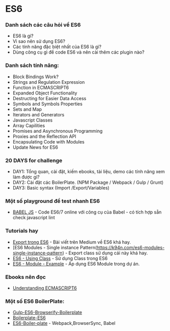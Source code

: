 # ES6

### Danh sách các câu hỏi về ES6
* ES6 là gì?
* Vì sao nên sử dụng ES6?
* Các tính năng đặc biệt nhất của ES6 là gì?
* Dùng công cụ gì để code ES6 và nên cài thêm các plugin nào?

### Danh sách tính năng:
* Block Bindings Work?
* Strings and Regulation Expression
* Function in ECMASCRIPT6
* Expanded Object Functionality
* Destructing for Easier Data Access
* Symbols and Symbols Properties
* Sets and Map
* Iterators and Generators
* Javascript Classes
* Array Capilities
* Promises and Asynchronous Programming
* Proxies and the Reflection API
* Encapsulating Code with Modules
* Update News for ES6

### 20 DAYS for challenge
* DAY1: Tổng quan, cài đặt, kiếm ebooks, tài liệu, demo các tính năng xem làm được gì?
* DAY2: Cài đặt các BoilerPlate. (NPM Package / Webpack / Gulp / Grunt)
* DAY3: Basic syntax (Import /Export/Variables)

### Một số playground để test nhanh ES6
* [BABEL JS](https://babeljs.io/repl/#?babili=false&evaluate=true&lineWrap=false&presets=es2015%2Creact%2Cstage-2&targets=&browsers=&builtIns=false&code=let%20a%20%3D%200%3B%0A%0Aconsole.log(t)%3B) - Code ES6/7 online với công cụ của Babel - có tích hợp sẵn check javascript lint

### Tutorials hay
* [Export trong ES6](https://medium.com/@timoxley/named-exports-as-the-default-export-api-670b1b554f65) - Bài viết trên Medium về ES6 khá hay.
* [ES6 Modules - Single instance Pattern(https://k94n.com/es6-modules-single-instance-pattern) - Export class sử dụng cái này khá hay.
* [ES6 - Using Class](https://scotch.io/tutorials/better-javascript-with-es6-pt-ii-a-deep-dive-into-classes) - Sử dụng Class trong ES6
* [ES6 - Module - Example](http://javascript.tutorialhorizon.com/2015/06/23/es6-modules-examples/) - Áp dụng ES6 Module trong dự án.

### Ebooks nên đọc
* [Understanding ECMASCRIPT6](https://leanpub.com/understandinges6/read)

### Một số ES6 BoilerPlate:
* [Gulp-ES6-Browserify-Boilerplate](https://github.com/nvminhtu/gulp-es6-browserify-boilerplate)
* [Boilerplate-ES6](https://github.com/stefanwalther/boilerplate-es6)
* [ES6-Boiler-plate](https://github.com/timwis/es6-boilerplate/issues) - Webpack,BrowserSync, Babel
